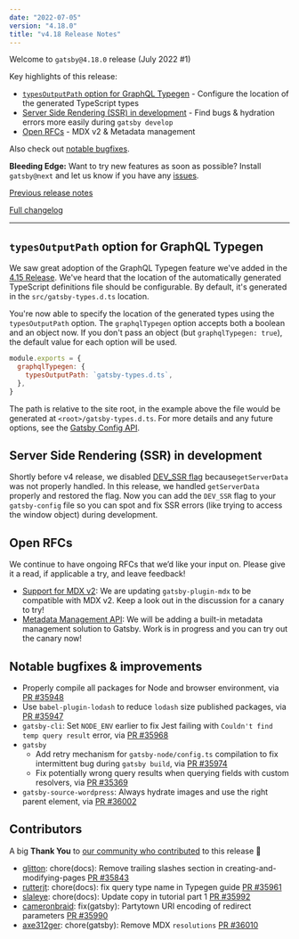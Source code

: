 ```yaml
---
date: "2022-07-05"
version: "4.18.0"
title: "v4.18 Release Notes"
---
```


Welcome to `gatsby@4.18.0` release (July 2022 #1)

Key highlights of this release:

- [`typesOutputPath` option for GraphQL Typegen](#typesoutputpath-option-for-graphql-typegen) - Configure the location of the generated TypeScript types
- [Server Side Rendering (SSR) in development](#server-side-rendering-ssr-in-development) - Find bugs & hydration errors more easily during `gatsby develop`
- [Open RFCs](#open-rfcs) - MDX v2 & Metadata management

Also check out [notable bugfixes](#notable-bugfixes--improvements).

**Bleeding Edge:** Want to try new features as soon as possible? Install `gatsby@next` and let us know if you have any [issues](https://github.com/gatsbyjs/gatsby/issues).

[Previous release notes](/docs/reference/release-notes/v4.17)

[Full changelog][full-changelog]

---

## `typesOutputPath` option for GraphQL Typegen

We saw great adoption of the GraphQL Typegen feature we've added in the [4.15 Release](/docs/reference/release-notes/v4.15/#graphql-typegen). We've heard that the location of the automatically generated TypeScript definitions file should be configurable. By default, it's generated in the `src/gatsby-types.d.ts` location.

You're now able to specify the location of the generated types using the `typesOutputPath` option. The `graphqlTypegen` option accepts both a boolean and an object now. If you don't pass an object (but `graphqlTypegen: true`), the default value for each option will be used.

```javascript:title=gatsby-config.js
module.exports = {
  graphqlTypegen: {
    typesOutputPath: `gatsby-types.d.ts`,
  },
}
```

The path is relative to the site root, in the example above the file would be generated at `<root>/gatsby-types.d.ts`. For more details and any future options, see the [Gatsby Config API](/docs/reference/config-files/gatsby-config/#graphqltypegen).

## Server Side Rendering (SSR) in development

Shortly before v4 release, we disabled [DEV_SSR flag](https://github.com/gatsbyjs/gatsby/discussions/28138) because`getServerData` was not properly handled. In this release, we handled `getServerData` properly and restored the flag. Now you can add the `DEV_SSR` flag to your `gatsby-config` file so you can spot and fix SSR errors (like trying to access the window object) during development.

## Open RFCs

We continue to have ongoing RFCs that we’d like your input on. Please give it a read, if applicable a try, and leave feedback!

- [Support for MDX v2](https://github.com/gatsbyjs/gatsby/discussions/25068): We are updating `gatsby-plugin-mdx` to be compatible with MDX v2. Keep a look out in the discussion for a canary to try!
- [Metadata Management API](https://github.com/gatsbyjs/gatsby/discussions/35841): We will be adding a built-in metadata management solution to Gatsby. Work is in progress and you can try out the canary now!

## Notable bugfixes & improvements

- Properly compile all packages for Node and browser environment, via [PR #35948](https://github.com/gatsbyjs/gatsby/pull/35948)
- Use `babel-plugin-lodash` to reduce `lodash` size published packages, via [PR #35947](https://github.com/gatsbyjs/gatsby/pull/35947)
- `gatsby-cli`: Set `NODE_ENV` earlier to fix Jest failing with `Couldn't find temp query result` error, via [PR #35968](https://github.com/gatsbyjs/gatsby/pull/35968)
- `gatsby`
  - Add retry mechanism for `gatsby-node/config.ts` compilation to fix intermittent bug during `gatsby build`, via [PR #35974](https://github.com/gatsbyjs/gatsby/pull/35974)
  - Fix potentially wrong query results when querying fields with custom resolvers, via [PR #35369](https://github.com/gatsbyjs/gatsby/pull/35369)
- `gatsby-source-wordpress`: Always hydrate images and use the right parent element, via [PR #36002](https://github.com/gatsbyjs/gatsby/pull/36002)

## Contributors

A big **Thank You** to [our community who contributed][full-changelog] to this release 💜

- [glitton](https://github.com/glitton): chore(docs): Remove trailing slashes section in creating-and-modifying-pages [PR #35843](https://github.com/gatsbyjs/gatsby/pull/35843)
- [rutterjt](https://github.com/rutterjt): chore(docs): fix query type name in Typegen guide [PR #35961](https://github.com/gatsbyjs/gatsby/pull/35961)
- [slaleye](https://github.com/slaleye): chore(docs): Update copy in tutorial part 1 [PR #35992](https://github.com/gatsbyjs/gatsby/pull/35992)
- [cameronbraid](https://github.com/cameronbraid): fix(gatsby): Partytown URI encoding of redirect parameters [PR #35990](https://github.com/gatsbyjs/gatsby/pull/35990)
- [axe312ger](https://github.com/axe312ger): chore(gatsby): Remove MDX `resolutions` [PR #36010](https://github.com/gatsbyjs/gatsby/pull/36010)

[full-changelog]: https://github.com/gatsbyjs/gatsby/compare/gatsby@4.18.0-next.0...gatsby@4.18.0
